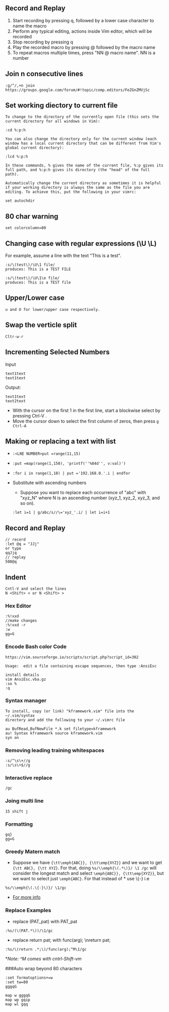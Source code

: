 ## Record and Replay
  1. Start recording by pressing q, followed by a lower case character to name the macro
  2. Perform any typical editing, actions inside Vim editor, which will be recorded
  3. Stop recording by pressing q
  4. Play the recorded macro by pressing @ followed by the macro name
  5. To repeat macros multiple times, press "NN @ macro name". NN is a number

## Join n consecutive lines
```
:g/^/,+n join
https://groups.google.com/forum/#!topic/comp.editors/FeZGnZMVjSc
```

## Set working diectory to current file
```
To change to the directory of the currently open file (this sets the current directory for all windows in Vim):

:cd %:p:h

You can also change the directory only for the current window (each window has a local current directory that can be different from Vim's global current directory):

:lcd %:p:h

In these commands, % gives the name of the current file, %:p gives its full path, and %:p:h gives its directory (the "head" of the full path).

Automatically change the current directory as sometimes it is helpful if your working directory is always the same as the file you are editing. To achieve this, put the following in your vimrc:

set autochdir
```

## 80 char warning
```
set colorcolumn=80

```


## Changing case with regular expressions (\U \L)
For example, assume a line with the text "This is a test".
```
:s/\(test\)/\U\1 file/
produces: This is a TEST FILE

:s/\(test\)/\U\1\e file/
produces: This is a TEST file
```

## Upper/Lower case
```
u and U for lower/upper case respectively.
```

## Swap the verticle split
`Cltr-w-r`

## Incrementing Selected Numbers
Input
```
text1text
text1text
```
Output:
```
text1text
text2text
```

 - With the cursor on the first 1 in the first line, start a blockwise select by pressing Ctrl-V .
- Move the cursor down to select the first column of zeros, then press `g Ctrl-A`

## Making or replacing a text  with list

  - `:<LNE NUMBER>put =range(11,15)`
  - `:put =map(range(1,150), 'printf(''%04d'', v:val)')`
  - `:for i in range(1,10) | put ='192.168.0.'.i | endfor`

 - Substitute with ascending numbers
   - Suppose you want to replace each occurrence of "abc" with "xyz_N" where N is an ascending number (xyz_1, xyz_2,  xyz_3, and so on).

   `:let i=1 | g/abc/s//\='xyz_'.i/ | let i=i+1`

## Record and Replay
```
// record
:let @q = "JJj"
or type
qqJjq
// replay
500@q
```

## Indent
```
Cntl-V and select the lines
N <Shift> < or N <Shift> >
```

### Hex Editor
```
:%!xxd
//make changes
:%!xxd -r
:w
gg=G
```


### Encode Bash color Code
```
https://vim.sourceforge.io/scripts/script.php?script_id=302

Usage:  edit a file containing escape sequences, then type :AnsiEsc

install details
vim AnsiEsc.vba.gz
:so %
:q
```
### Syntax manager
```
To install, copy (or link) "kframework.vim" file into the ~/.vim/syntax
directory and add the following to your ~/.vimrc file

au BufRead,BufNewFile *.k set filetype=kframework
au! Syntax kframework source kframework.vim
syn on
```


### Removing leading training whitespaces
```
:s/^\s\+//g
:s/\s\+$//g
```
### Interactive replace
``` /gc ```

### Joing multi line
``` 15 shift j ```

### Formatting
```
gq}
gg=G
```


### Greedy Matern match
- Suppose we have `{\tt\emph{ABC}}, {\tt\emp{XYZ}}` and we want to get `{\tt
  ABC}, {\tt XYZ}`. For that, doing `%s/\\emph{\(.*\)}/ \1 /gc` will consider
  the longest match and select `\emph{ABC}}, {\tt\emp{XYZ}}`, but we want to
  select just `\emph{ABC}`. For that instead of * use \\{-} i.e
```
%s/\\emph{\(.\{-}\)}/ \1/gc
```
- [For more info](http://vim.1045645.n5.nabble.com/non-greedy-pattern-matching-td1153340.html)

### Replace Examples
- replace (PAT_pat) with PAT_pat
```
:%s/(\(PAT.*\))/\1/gc
```
- replace return pat;  with func(arg); \nreturn  pat;
```
:%s/\(return .*;\)/func(arg);^M\1/gc
```
**Note: ^M comes with cntrl-Shift-vm*

###Auto wrap beyond 80 characters
```
:set formatoptions+=w
:set tw=80
gggqG

map w gggqG
map wp gqip
map wl gqq
```
